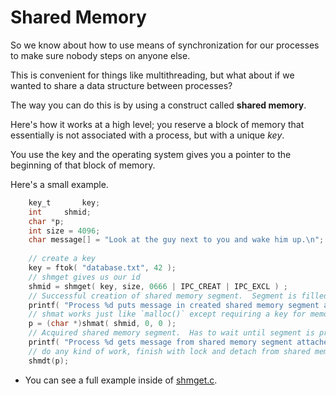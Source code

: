 # Shared Memory

So we know about how to use means of synchronization for our processes to make sure nobody steps on anyone else. 

This is convenient for things like multithreading, but what about if we wanted to share a data structure between processes? 

The way you can do this is by using a construct called **shared memory**. 

Here's how it works at a high level; you reserve a block of memory that essentially is not associated with a process, but with a unique *key*. 

You use the key and the operating system gives you a pointer to the beginning of that block of memory. 

Here's a small example. 
```C
	key_t		key;
	int		shmid;
	char *p;
	int	size = 4096;
	char message[] = "Look at the guy next to you and wake him up.\n";
	
	// create a key
	key = ftok( "database.txt", 42 );
	// shmget gives us our id
	shmid = shmget( key, size, 0666 | IPC_CREAT | IPC_EXCL ) ;
	// Successful creation of shared memory segment.  Segment is filled with zeros.
	printf( "Process %d puts message in created shared memory segment attached at address %#x.\n", getpid(), p + sizeof(int) );
	// shmat works just like `malloc()` except requiring a key for memory  
	p = (char *)shmat( shmid, 0, 0 );
	// Acquired shared memory segment.  Has to wait until segment is properly initialized by creator.
	printf( "Process %d gets message from shared memory segment attached at address %#x.\n", getpid(), p );
	// do any kind of work, finish with lock and detach from shared memory. 
	shmdt(p);
```


* You can see a full example inside of [shmget.c](https://github.com/DavidAwad/Computer-Architecture-for-People-with-Lives/blob/master/Systems-Programming/shmget.c). 

